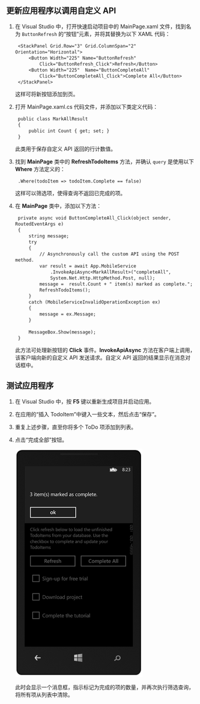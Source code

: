 ﻿## <a name="update-app"></a>更新应用程序以调用自定义 API

1. 在 Visual Studio 中，打开快速启动项目中的 MainPage.xaml 文件，找到名为 `ButtonRefresh` 的“按钮”元素，并将其替换为以下 XAML 代码： 

        <StackPanel Grid.Row="3" Grid.ColumnSpan="2" Orientation="Horizontal">
            <Button Width="225" Name="ButtonRefresh" 
                Click="ButtonRefresh_Click">Refresh</Button>
            <Button Width="225"  Name="ButtonCompleteAll" 
                Click="ButtonCompleteAll_Click">Complete All</Button>
        </StackPanel>

	这样可将新按钮添加到页。

2. 打开 MainPage.xaml.cs 代码文件，并添加以下类定义代码：

	    public class MarkAllResult
	    {
	        public int Count { get; set; }
	    }

	此类用于保存自定义 API 返回的行计数值。

3. 找到 **MainPage** 类中的 **RefreshTodoItems** 方法，并确认 `query` 是使用以下 **Where** 方法定义的：

        .Where(todoItem => todoItem.Complete == false)

	这样可以筛选项，使得查询不返回已完成的项。

4. 在 **MainPage** 类中，添加以下方法：

		private async void ButtonCompleteAll_Click(object sender, RoutedEventArgs e)
		{
		    string message;
		    try
		    {
		        // Asynchronously call the custom API using the POST method. 
		        var result = await App.MobileService
		            .InvokeApiAsync<MarkAllResult>("completeAll", 
		            System.Net.Http.HttpMethod.Post, null);
		        message =  result.Count + " item(s) marked as complete.";
		        RefreshTodoItems();
		    }
		    catch (MobileServiceInvalidOperationException ex)
		    {
		        message = ex.Message;                
		    }
		
		    MessageBox.Show(message);  
		}

	此方法可处理新按钮的 **Click** 事件。**InvokeApiAsync** 方法在客户端上调用，该客户端向新的自定义 API 发送请求。自定义 API 返回的结果显示在消息对话框中。

## <a name="test-app"></a>测试应用程序

1. 在 Visual Studio 中，按 **F5** 键以重新生成项目并启动应用。

2. 在应用的“插入 TodoItem”中键入一些文本，然后点击“保存”。

3. 重复上述步骤，直至你将多个 ToDo 项添加到列表。

4. 点击“完成全部”按钮。

  	![](./media/mobile-services-windows-phone-call-custom-api/mobile-custom-api-windows-phone-completed.png)

	此时会显示一个消息框，指示标记为完成的项的数量，并再次执行筛选查询，将所有项从列表中清除。

<!---HONumber=74-->